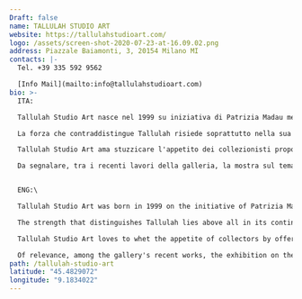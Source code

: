 ```yaml
---
Draft: false
name: TALLULAH STUDIO ART
website: https://tallulahstudioart.com/
logo: /assets/screen-shot-2020-07-23-at-16.09.02.png
address: Piazzale Baiamonti, 3, 20154 Milano MI
contacts: |-
  Tel. +39 335 592 9562

  [Info Mail](mailto:info@tallulahstudioart.com)
bio: >-
  ITA:

  Tallulah Studio Art nasce nel 1999 su iniziativa di Patrizia Madau mente creativa, consulente di arte, design e fotografia. Da sempre alla ricerca di giovani talenti emergenti, dedica attenzione alle proposte delle nuove generazioni, promuovendo forma e materia nel design e nell’arte contemporanea.

  La forza che contraddistingue Tallulah risiede soprattutto nella sua continua evoluzione estetica e nella capacità di esprimere sempre e concretamente i risultati di una ricerca costante, rispettando le diversità in ogni loro espressione.

  Tallulah Studio Art ama stuzzicare l'appetito dei collezionisti proponendo opere di indiscussa creatività e valenza artistica e si impegna inoltre a facilitare i primi passi dei nuovi acquirenti nel mondo dell'arte.

  Da segnalare, tra i recenti lavori della galleria, la mostra sul tema “Change - The Imaginative cells ” a supporto della comunità LGBT in collaborazione con Arcus Pride Art Milano - per Clifford Chance. Tallulah Studio collabora con giovani artisti presenti nel recente panorama internazionale come Donatella Izzo, Federico Unia, Donata Clovis, Federica Angelino, Patrick Corrado,, Riccardo Bonfadini, Floris Andrea, Ian Gamache, Fabio Roncato, Andrea Milano, Maria Giovanna Morelli, Donata Clovis, Daria Dziecielewska Mc Douglas, Jono Nussbaum, Jordi Suñé Ferrús, Furio Agiman, Claudio Magrassi, Michele Ardito, Mauro Vettore, Giampiero Gasparini. 


  ENG:\

  Tallulah Studio Art was born in 1999 on the initiative of Patrizia Madau creative mind, consultant on art, design and photography. Always looking for emerging young talents, it pays attention to the proposals of the new generations, promoting forms and materials in design and contemporary art.

  The strength that distinguishes Tallulah lies above all in its continuous aesthetic evolution and in the ability to always and concretely express the results of constant research, respecting the diversity in all its expressions.

  Tallulah Studio Art loves to whet the appetite of collectors by offering works of undisputed creativity and artistic value and it is also committed to facilitating the first steps of new buyers in the world of art.

  Of relevance, among the gallery's recent works, the exhibition on the theme "Change - The Imaginative cells" in support of the LGBT community in collaboration with Arcus Pride Art Milan - for Clifford Chance. Tallulah Studio collaborates with young artists present in the recent international panorama such as Donatella Izzo, Federico Unia, Donata Clovis, Federica Angelino, Patrick Corrado ,, Riccardo Bonfadini, Floris Andrea, Ian Gamache, Fabio Roncato, Andrea Milano, Maria Giovanna Morelli, Donata Clovis, Daria Dziecielewska Mc Douglas, Jono Nussbaum, Jordi Suñé Ferrús, Furio Agiman, Claudio Magrassi, Michele Ardito, Mauro Vettore, Giampiero Gasparini.
path: /tallulah-studio-art
latitude: "45.4829072"
longitude: "9.1834022"
---
```

